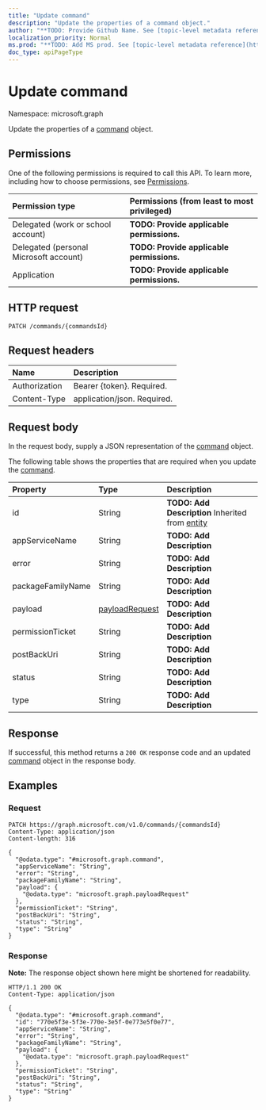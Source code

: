 ```yaml
---
title: "Update command"
description: "Update the properties of a command object."
author: "**TODO: Provide Github Name. See [topic-level metadata reference](https://msgo.azurewebsites.net/add/document/guidelines/metadata.html#topic-level-metadata)**"
localization_priority: Normal
ms.prod: "**TODO: Add MS prod. See [topic-level metadata reference](https://msgo.azurewebsites.net/add/document/guidelines/metadata.html#topic-level-metadata)**"
doc_type: apiPageType
---
```


# Update command
Namespace: microsoft.graph



Update the properties of a [command](../resources/command.md) object.

## Permissions
One of the following permissions is required to call this API. To learn more, including how to choose permissions, see [Permissions](/graph/permissions-reference).

|Permission type|Permissions (from least to most privileged)|
|:---|:---|
|Delegated (work or school account)|**TODO: Provide applicable permissions.**|
|Delegated (personal Microsoft account)|**TODO: Provide applicable permissions.**|
|Application|**TODO: Provide applicable permissions.**|

## HTTP request

<!-- {
  "blockType": "ignored"
}
-->
``` http
PATCH /commands/{commandsId}
```

## Request headers
|Name|Description|
|:---|:---|
|Authorization|Bearer {token}. Required.|
|Content-Type|application/json. Required.|

## Request body
In the request body, supply a JSON representation of the [command](../resources/command.md) object.

The following table shows the properties that are required when you update the [command](../resources/command.md).

|Property|Type|Description|
|:---|:---|:---|
|id|String|**TODO: Add Description** Inherited from [entity](../resources/entity.md)|
|appServiceName|String|**TODO: Add Description**|
|error|String|**TODO: Add Description**|
|packageFamilyName|String|**TODO: Add Description**|
|payload|[payloadRequest](../resources/payloadrequest.md)|**TODO: Add Description**|
|permissionTicket|String|**TODO: Add Description**|
|postBackUri|String|**TODO: Add Description**|
|status|String|**TODO: Add Description**|
|type|String|**TODO: Add Description**|



## Response

If successful, this method returns a `200 OK` response code and an updated [command](../resources/command.md) object in the response body.

## Examples

### Request
<!-- {
  "blockType": "request",
  "name": "update_command"
}
-->
``` http
PATCH https://graph.microsoft.com/v1.0/commands/{commandsId}
Content-Type: application/json
Content-length: 316

{
  "@odata.type": "#microsoft.graph.command",
  "appServiceName": "String",
  "error": "String",
  "packageFamilyName": "String",
  "payload": {
    "@odata.type": "microsoft.graph.payloadRequest"
  },
  "permissionTicket": "String",
  "postBackUri": "String",
  "status": "String",
  "type": "String"
}
```


### Response
**Note:** The response object shown here might be shortened for readability.
<!-- {
  "blockType": "response",
  "truncated": true
}
-->
``` http
HTTP/1.1 200 OK
Content-Type: application/json

{
  "@odata.type": "#microsoft.graph.command",
  "id": "770e5f3e-5f3e-770e-3e5f-0e773e5f0e77",
  "appServiceName": "String",
  "error": "String",
  "packageFamilyName": "String",
  "payload": {
    "@odata.type": "microsoft.graph.payloadRequest"
  },
  "permissionTicket": "String",
  "postBackUri": "String",
  "status": "String",
  "type": "String"
}
```

